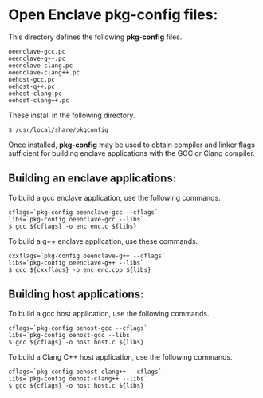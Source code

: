 Open Enclave pkg-config files:
==============================

This directory defines the following **pkg-config** files.

```
oeenclave-gcc.pc
oeenclave-g++.pc
oeenclave-clang.pc
oeenclave-clang++.pc
oehost-gcc.pc
oehost-g++.pc
oehost-clang.pc
oehost-clang++.pc
```

These install in the following directory.

```
$ /usr/local/share/pkgconfig
```

Once installed, **pkg-config** may be used to obtain compiler and linker flags 
sufficient for building enclave applications with the GCC or Clang compiler.

Building an enclave applications:
---------------------------------

To build a gcc enclave application, use the following commands.

```
cflags=`pkg-config oeenclave-gcc --cflags`
libs=`pkg-config oeenclave-gcc --libs`
$ gcc ${cflags} -o enc enc.c ${libs}
```

To build a g++ enclave application, use these commands.

```
cxxflags=`pkg-config oeenclave-g++ --cflags`
libs=`pkg-config oeenclave-g++ --libs`
$ gcc ${cxxflags} -o enc enc.cpp ${libs}
```

Building host applications:
---------------------------

To build a gcc host application, use the following commands.

```
cflags=`pkg-config oehost-gcc --cflags`
libs=`pkg-config oehost-gcc --libs`
$ gcc ${cflags} -o host host.c ${libs}
```

To build a Clang C++ host application, use the following commands.

```
cflags=`pkg-config oehost-clang++ --cflags`
libs=`pkg-config oehost-clang++ --libs`
$ gcc ${cflags} -o host host.c ${libs}
```
